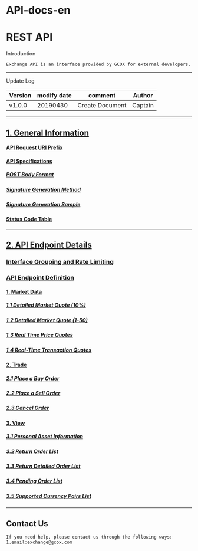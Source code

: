# API-docs-en
# REST API

Introduction

```
Exchange API is an interface provided by GCOX for external developers.
```

------

Update Log

| Version   | modify date | comment                       | Author |
| --------- | ----------- | ----------------------------- | ------ |
| v1.0.0 | 20190430    | Create Document               | Captain |

------

## [1. General Information](https://github.com/gcoxexchange/API-docs-en/wiki#1-general-information)

#### [API Request URI Prefix](https://github.com/gcoxexchange/API-docs-en/wiki#api-request-uri-prefix)

#### [API Specifications](https://github.com/gcoxexchange/API-docs-en/wiki#api-specifications)

##### [POST Body Format](https://github.com/gcoxexchange/API-docs-en/wiki#post-body-format)

##### [Signature Generation Method](https://github.com/gcoxexchange/API-docs-en/wiki#signature-generation-method) 

#####  [Signature Generation Sample](https://github.com/gcoxexchange/API-docs-en/wiki#signature-generation-sample) 

####  [Status Code Table](https://github.com/gcoxexchange/API-docs-en/wiki#status-code-table) 

------

## [2. API Endpoint Details](https://github.com/gcoxexchange/API-docs-en/wiki#2-api-endpoint-details)

### [Interface Grouping and Rate Limiting](https://github.com/gcoxexchange/API-docs-en/wiki#interface-grouping-and-rate-limiting)

### [API Endpoint Definition](https://github.com/gcoxexchange/API-docs-en/wiki#api-endpoint-definition)

#### [1. Market Data](https://github.com/gcoxexchange/API-docs-en/wiki#1-market-data)

##### [1.1 Detailed Market Quote (10%)](https://github.com/gcoxexchange/API-docs-en/wiki#11-detailed-market-quote-10)

##### [1.2 Detailed Market Quote (1-50)](https://github.com/gcoxexchange/API-docs-en/wiki#12-detailed-market-quote-1-50)

##### [1.3 Real Time Price Quotes](https://github.com/gcoxexchange/API-docs-en/wiki#13-real-time-price-quotes)

##### [1.4 Real-Time Transaction Quotes](https://github.com/gcoxexchange/API-docs-en/wiki#14-real-time-transaction-quotes)

#### [2. Trade](https://github.com/gcoxexchange/API-docs-en/wiki#2-trade)

##### [2.1 Place a Buy Order](https://github.com/gcoxexchange/API-docs-en/wiki#21-place-a-buy-order)

##### [2.2 Place a Sell Order](https://github.com/gcoxexchange/API-docs-en/wiki#22-place-a-sell-order)

##### [2.3 Cancel Order](https://github.com/gcoxexchange/API-docs-en/wiki#23-cancel-order)


#### [3. View](https://github.com/gcoxexchange/API-docs-en/wiki#3-view)

##### [3.1 Personal Asset Information](https://github.com/gcoxexchange/API-docs-en/wiki#31-personal-asset-information)

##### [3.2 Return Order List](https://github.com/gcoxexchange/API-docs-en/wiki#32-return-order-list)

##### [3.3 Return Detailed Order List](https://github.com/gcoxexchange/API-docs-en/wiki#33-return-detailed-order-list)

##### [3.4 Pending Order List](https://github.com/gcoxexchange/API-docs-en/wiki#34-pending-order-list)

##### [3.5 Supported Currency Pairs List](https://github.com/gcoxexchange/API-docs-en/wiki#35-supported-currency-pairs-list)

------

## Contact Us

```
If you need help, please contact us through the following ways:
1.email:exchange@gcox.com 
```
